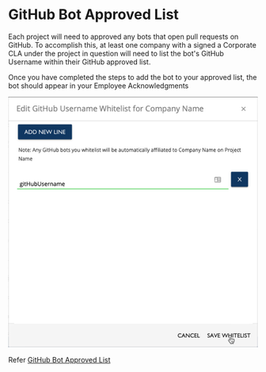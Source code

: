 # GitHub Bot Approved List

Each project will need to approved any bots that open pull requests on GitHub. To accomplish this, at least one company with a signed a Corporate CLA under the project in question will need to list the bot's GitHub Username within their GitHub approved list.

Once you have completed the steps to add the bot to your approved list, the bot should appear in your Employee Acknowledgments

![Edit GitHub Bot Approved List](../docs/imgs/cla_add_github.png)

Refer [GitHub Bot Approved List](../ccla-managers-and-ccla-signatories/whitelist-contributors.md#github-whitelist)

